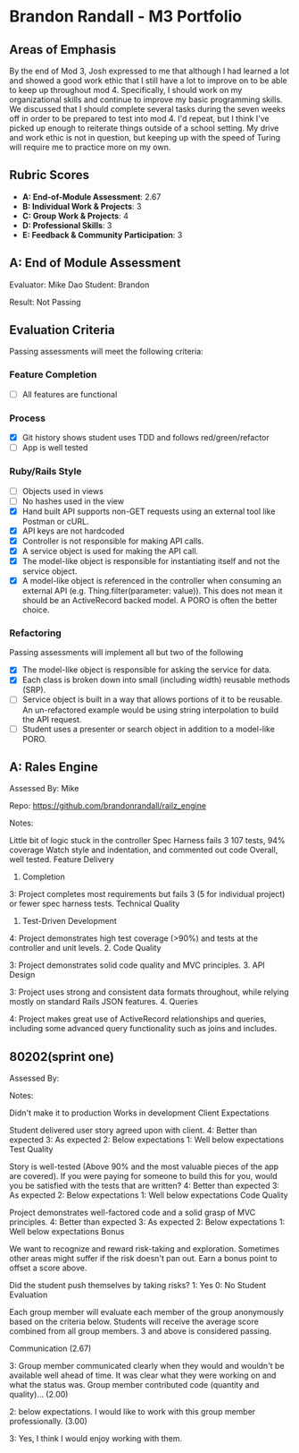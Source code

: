 # Brandon Randall - M3 Portfolio
## Areas of Emphasis

By the end of Mod 3, Josh expressed to me that although I had learned a lot and showed a good work ethic that I still have a lot to improve on to be able to keep up throughout mod 4. Specifically, I should work on my organizational skills and continue to improve my basic programming skills. We discussed that I should complete several tasks during the seven weeks off in order to be prepared to test into mod 4. I'd repeat, but I think I've picked up enough to reiterate things outside of a school setting. My drive and work ethic is not in question, but keeping up with the speed of Turing will require me to practice more on my own.

## Rubric Scores

* **A: End-of-Module Assessment**: 2.67
* **B: Individual Work & Projects**: 3
* **C: Group Work & Projects**: 4
* **D: Professional Skills**: 3
* **E: Feedback & Community Participation**: 3

## A: End of Module Assessment

Evaluator: Mike Dao
Student: Brandon

Result: Not Passing

## Evaluation Criteria

Passing assessments will meet the following criteria:

### Feature Completion

- [ ] All features are functional

### Process

- [X] Git history shows student uses TDD and follows red/green/refactor
- [ ] App is well tested

### Ruby/Rails Style

- [ ] Objects used in views
- [ ] No hashes used in the view
- [x] Hand built API supports non-GET requests using an external tool like Postman or cURL.
- [X] API keys are not hardcoded
- [X] Controller is not responsible for making API calls.
- [X] A service object is used for making the API call.
- [x] The model-like object is responsible for instantiating itself and not the service object.
- [X] A model-like object is referenced in the controller when consuming an external API (e.g. Thing.filter(parameter: value)). This does not mean it should be an ActiveRecord backed model. A PORO is often the better choice.

### Refactoring

Passing assessments will implement all but two of the following

- [X] The model-like object is responsible for asking the service for data.
- [X] Each class is broken down into small (including width) reusable methods (SRP).
- [ ] Service object is built in a way that allows portions of it to be reusable. An un-refactored example would be using string interpolation to build the API request.
- [ ] Student uses a presenter or search object in addition to a model-like PORO.

## A: Rales Engine

Assessed By: Mike

Repo: https://github.com/brandonrandall/railz_engine

Notes:

Little bit of logic stuck in the controller
Spec Harness fails 3
107 tests, 94% coverage
Watch style and indentation, and commented out code
Overall, well tested.
Feature Delivery

1. Completion

3: Project completes most requirements but fails 3 (5 for individual project) or fewer spec harness tests.
Technical Quality

1. Test-Driven Development

4: Project demonstrates high test coverage (>90%) and tests at the controller and unit levels.
2. Code Quality

3: Project demonstrates solid code quality and MVC principles.
3. API Design

3: Project uses strong and consistent data formats throughout, while relying mostly on standard Rails JSON features.
4. Queries

4: Project makes great use of ActiveRecord relationships and queries, including some advanced query functionality such as joins and includes.

## 80202(sprint one)

Assessed By:

Notes:

Didn't make it to production
Works in development
Client Expectations

Student delivered user story agreed upon with client.
4: Better than expected
3: As expected
2: Below expectations
1: Well below expectations
Test Quality

Story is well-tested (Above 90% and the most valuable pieces of the app are covered). If you were paying for someone to build this for you, would you be satisfied with the tests that are written?
4: Better than expected
3: As expected
2: Below expectations
1: Well below expectations
Code Quality

Project demonstrates well-factored code and a solid grasp of MVC principles.
4: Better than expected
3: As expected
2: Below expectations
1: Well below expectations
Bonus

We want to recognize and reward risk-taking and exploration. Sometimes other areas might suffer if the risk doesn't pan out. Earn a bonus point to offset a score above.

Did the student push themselves by taking risks?
1: Yes
0: No
Student Evaluation

Each group member will evaluate each member of the group anonymously based on the criteria below. Students will receive the average score combined from all group members. 3 and above is considered passing.

Communication (2.67)

3: Group member communicated clearly when they would and wouldn't be available well ahead of time. It was clear what they were working on and what the status was.
Group member contributed code (quantity and quality)... (2.00)

2: below expectations.
I would like to work with this group member professionally. (3.00)

3: Yes, I think I would enjoy working with them.
